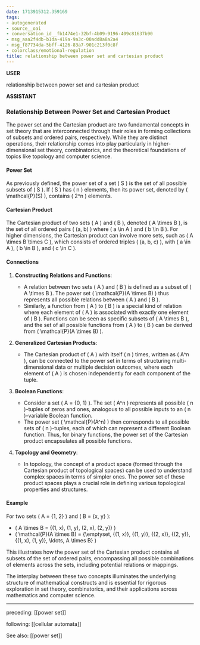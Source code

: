```yaml
---
date: 1713915312.359169
tags:
- autogenerated
- source__oai
- conversation_id__fb1474e1-32bf-4b09-9196-409c81637b90
- msg_aaa2f4db-b1da-419a-9a3c-00add8a8a2a4
- msg_f87734da-5bff-4126-83a7-901c213f0c8f
- colorclass/emotional-regulation
title: relationship between power set and cartesian product
---
```


**USER**

relationship between power set and cartesian product


**ASSISTANT**

### Relationship Between Power Set and Cartesian Product

The power set and the Cartesian product are two fundamental concepts in set theory that are interconnected through their roles in forming collections of subsets and ordered pairs, respectively. While they are distinct operations, their relationship comes into play particularly in higher-dimensional set theory, combinatorics, and the theoretical foundations of topics like topology and computer science.

#### Power Set

As previously defined, the power set of a set \( S \) is the set of all possible subsets of \( S \). If \( S \) has \( n \) elements, then its power set, denoted by \( \mathcal{P}(S) \), contains \( 2^n \) elements.

#### Cartesian Product

The Cartesian product of two sets \( A \) and \( B \), denoted \( A \times B \), is the set of all ordered pairs \( (a, b) \) where \( a \in A \) and \( b \in B \). For higher dimensions, the Cartesian product can involve more sets, such as \( A \times B \times C \), which consists of ordered triples \( (a, b, c) \), with \( a \in A \), \( b \in B \), and \( c \in C \).

#### Connections

1. **Constructing Relations and Functions**:
   - A relation between two sets \( A \) and \( B \) is defined as a subset of \( A \times B \). The power set \( \mathcal{P}(A \times B) \) thus represents all possible relations between \( A \) and \( B \).
   - Similarly, a function from \( A \) to \( B \) is a special kind of relation where each element of \( A \) is associated with exactly one element of \( B \). Functions can be seen as specific subsets of \( A \times B \), and the set of all possible functions from \( A \) to \( B \) can be derived from \( \mathcal{P}(A \times B) \).

2. **Generalized Cartesian Products**:
   - The Cartesian product of \( A \) with itself \( n \) times, written as \( A^n \), can be connected to the power set in terms of structuring multi-dimensional data or multiple decision outcomes, where each element of \( A \) is chosen independently for each component of the tuple.

3. **Boolean Functions**:
   - Consider a set \( A = \{0, 1\} \). The set \( A^n \) represents all possible \( n \)-tuples of zeros and ones, analogous to all possible inputs to an \( n \)-variable Boolean function.
   - The power set \( \mathcal{P}(A^n) \) then corresponds to all possible sets of \( n \)-tuples, each of which can represent a different Boolean function. Thus, for binary functions, the power set of the Cartesian product encapsulates all possible functions.

4. **Topology and Geometry**:
   - In topology, the concept of a product space (formed through the Cartesian product of topological spaces) can be used to understand complex spaces in terms of simpler ones. The power set of these product spaces plays a crucial role in defining various topological properties and structures.

#### Example

For two sets \( A = \{1, 2\} \) and \( B = \{x, y\} \):
- \( A \times B = \{(1, x), (1, y), (2, x), (2, y)\} \)
- \( \mathcal{P}(A \times B) = \{\emptyset, \{(1, x)\}, \{(1, y)\}, \{(2, x)\}, \{(2, y)\}, \{(1, x), (1, y)\}, \ldots, A \times B\} \)

This illustrates how the power set of the Cartesian product contains all subsets of the set of ordered pairs, encompassing all possible combinations of elements across the sets, including potential relations or mappings.

The interplay between these two concepts illuminates the underlying structure of mathematical constructs and is essential for rigorous exploration in set theory, combinatorics, and their applications across mathematics and computer science.


---

preceding: [[power set]]  


following: [[cellular automata]]

See also: [[power set]]